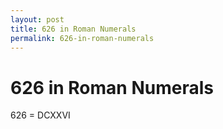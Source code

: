 ```yaml
---
layout: post
title: 626 in Roman Numerals
permalink: 626-in-roman-numerals
---
```


# 626 in Roman Numerals

626 = DCXXVI
